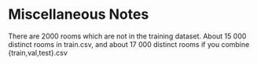 # Miscellaneous Notes

There are 2000 rooms which are not in the training dataset.
About 15 000 distinct rooms in train.csv, and about 17 000 distinct rooms if you combine {train,val,test}.csv
